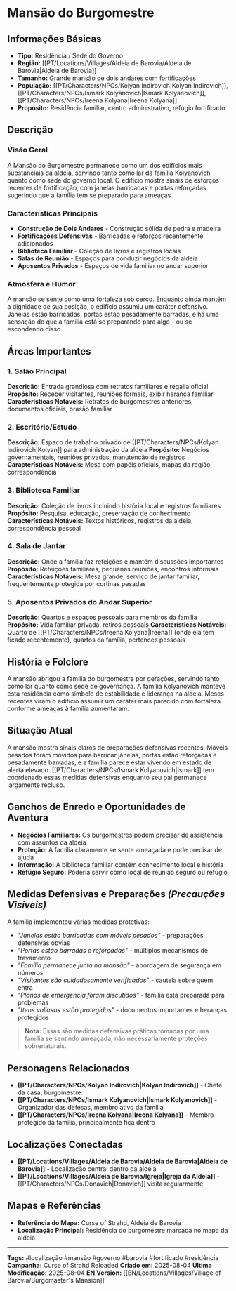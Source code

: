 # Mansão do Burgomestre

## Informações Básicas
- **Tipo:** Residência / Sede do Governo
- **Região:** [[PT/Locations/Villages/Aldeia de Barovia/Aldeia de Barovia|Aldeia de Barovia]]
- **Tamanho:** Grande mansão de dois andares com fortificações
- **População:** [[PT/Characters/NPCs/Kolyan Indirovich|Kolyan Indirovich]], [[PT/Characters/NPCs/Ismark Kolyanovich|Ismark Kolyanovich]], [[PT/Characters/NPCs/Ireena Kolyana|Ireena Kolyana]]
- **Propósito:** Residência familiar, centro administrativo, refúgio fortificado

## Descrição
### Visão Geral
A Mansão do Burgomestre permanece como um dos edifícios mais substanciais da aldeia, servindo tanto como lar da família Kolyanovich quanto como sede do governo local. O edifício mostra sinais de esforços recentes de fortificação, com janelas barricadas e portas reforçadas sugerindo que a família tem se preparado para ameaças.

### Características Principais
- **Construção de Dois Andares** - Construção sólida de pedra e madeira
- **Fortificações Defensivas** - Barricadas e reforços recentemente adicionados
- **Biblioteca Familiar** - Coleção de livros e registros locais
- **Salas de Reunião** - Espaços para conduzir negócios da aldeia
- **Aposentos Privados** - Espaços de vida familiar no andar superior

### Atmosfera e Humor
A mansão se sente como uma fortaleza sob cerco. Enquanto ainda mantém a dignidade de sua posição, o edifício assumiu um caráter defensivo. Janelas estão barricadas, portas estão pesadamente barradas, e há uma sensação de que a família está se preparando para algo - ou se escondendo disso.

## Áreas Importantes
### 1. Salão Principal
**Descrição:** Entrada grandiosa com retratos familiares e regalia oficial
**Propósito:** Receber visitantes, reuniões formais, exibir herança familiar
**Características Notáveis:** Retratos de burgomestres anteriores, documentos oficiais, brasão familiar

### 2. Escritório/Estudo
**Descrição:** Espaço de trabalho privado de [[PT/Characters/NPCs/Kolyan Indirovich|Kolyan]] para administração da aldeia
**Propósito:** Negócios governamentais, reuniões privadas, manutenção de registros
**Características Notáveis:** Mesa com papéis oficiais, mapas da região, correspondência

### 3. Biblioteca Familiar
**Descrição:** Coleção de livros incluindo história local e registros familiares
**Propósito:** Pesquisa, educação, preservação de conhecimento
**Características Notáveis:** Textos históricos, registros da aldeia, correspondência pessoal

### 4. Sala de Jantar
**Descrição:** Onde a família faz refeições e mantém discussões importantes
**Propósito:** Refeições familiares, pequenas reuniões, encontros informais
**Características Notáveis:** Mesa grande, serviço de jantar familiar, frequentemente protegida por cortinas pesadas

### 5. Aposentos Privados do Andar Superior
**Descrição:** Quartos e espaços pessoais para membros da família
**Propósito:** Vida familiar privada, retiros pessoais
**Características Notáveis:** Quarto de [[PT/Characters/NPCs/Ireena Kolyana|Ireena]] (onde ela tem ficado recentemente), quartos da família, pertences pessoais

## História e Folclore
A mansão abrigou a família do burgomestre por gerações, servindo tanto como lar quanto como sede de governança. A família Kolyanovich manteve esta residência como símbolo de estabilidade e liderança na aldeia. Meses recentes viram o edifício assumir um caráter mais parecido com fortaleza conforme ameaças à família aumentaram.

## Situação Atual
A mansão mostra sinais claros de preparações defensivas recentes. Móveis pesados foram movidos para barricar janelas, portas estão reforçadas e pesadamente barradas, e a família parece estar vivendo em estado de alerta elevado. [[PT/Characters/NPCs/Ismark Kolyanovich|Ismark]] tem coordenado essas medidas defensivas enquanto seu pai permanece largamente recluso.

## Ganchos de Enredo e Oportunidades de Aventura
- **Negócios Familiares:** Os burgomestres podem precisar de assistência com assuntos da aldeia
- **Proteção:** A família claramente se sente ameaçada e pode precisar de ajuda
- **Informação:** A biblioteca familiar contém conhecimento local e história
- **Refúgio Seguro:** Poderia servir como local de reunião seguro ou refúgio

## Medidas Defensivas e Preparações *(Precauções Visíveis)*
A família implementou várias medidas protetivas:

- *"Janelas estão barricadas com móveis pesados"* - preparações defensivas óbvias
- *"Portas estão barradas e reforçadas"* - múltiplos mecanismos de travamento
- *"Família permanece junta na mansão"* - abordagem de segurança em números
- *"Visitantes são cuidadosamente verificados"* - cautela sobre quem entra
- *"Planos de emergência foram discutidos"* - família está preparada para problemas
- *"Itens valiosos estão protegidos"* - documentos importantes e heranças protegidos

> **Nota:** Essas são medidas defensivas práticas tomadas por uma família se sentindo ameaçada, não necessariamente proteções sobrenaturais.

## Personagens Relacionados
- **[[PT/Characters/NPCs/Kolyan Indirovich|Kolyan Indirovich]]** - Chefe da casa, burgomestre
- **[[PT/Characters/NPCs/Ismark Kolyanovich|Ismark Kolyanovich]]** - Organizador das defesas, membro ativo da família
- **[[PT/Characters/NPCs/Ireena Kolyana|Ireena Kolyana]]** - Membro protegido da família, principalmente fica dentro

## Localizações Conectadas
- **[[PT/Locations/Villages/Aldeia de Barovia/Aldeia de Barovia|Aldeia de Barovia]]** - Localização central dentro da aldeia
- **[[PT/Locations/Villages/Aldeia de Barovia/Igreja|Igreja da Aldeia]]** - [[PT/Characters/NPCs/Donavich|Donavich]] visita regularmente

## Mapas e Referências
- **Referência do Mapa:** Curse of Strahd, Aldeia de Barovia
- **Localização Principal:** Residência do burgomestre marcada no mapa da aldeia

---
**Tags:** #localização #mansão #governo #barovia #fortificado #residência
**Campanha:** Curse of Strahd Reloaded
**Criado em:** 2025-08-04
**Última Modificação:** 2025-08-04
**EN Version:** [[EN/Locations/Villages/Village of Barovia/Burgomaster's Mansion]]